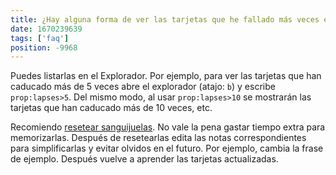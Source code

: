 ```yaml
---
title: ¿Hay alguna forma de ver las tarjetas que he fallado más veces en Anki?
date: 1670239639
tags: ['faq']
position: -9968
---
```


Puedes listarlas en el Explorador.
Por ejemplo,
para ver las tarjetas que han caducado más de 5 veces
abre el explorador (atajo: `b`) y escribe `prop:lapses>5`.
Del mismo modo, al usar `prop:lapses>10` se mostrarán las tarjetas que han caducado más de 10 veces, etc.

Recomiendo [resetear sanguijuelas](useful-anki-add-ons-for-japanese.html#reset-card-scheduling).
No vale la pena gastar tiempo extra para memorizarlas.
Después de resetearlas
edita las notas correspondientes para simplificarlas y evitar olvidos en el futuro.
Por ejemplo, cambia la frase de ejemplo.
Después vuelve a aprender las tarjetas actualizadas.

